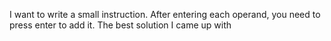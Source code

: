 I want to write a small instruction.
After entering each operand, you need to press enter to add it. The best solution I came up with

